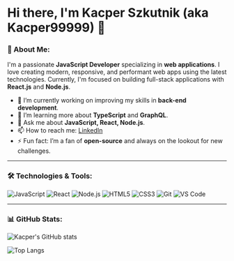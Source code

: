 # Hi there, I'm Kacper Szkutnik (aka Kacper99999) 👋

### 🚀 About Me:
I'm a passionate **JavaScript Developer** specializing in **web applications**. I love creating modern, responsive, and performant web apps using the latest technologies. Currently, I'm focused on building full-stack applications with **React.js** and **Node.js**.

- 🔭 I’m currently working on improving my skills in **back-end development**.
- 🌱 I’m learning more about **TypeScript** and **GraphQL**.
- 💬 Ask me about **JavaScript, React, Node.js**.
- 📫 How to reach me: [LinkedIn](https://www.linkedin.com/in/kacper-szkutnik-9a75b8308/)
- ⚡ Fun fact: I’m a fan of **open-source** and always on the lookout for new challenges.

---

### 🛠️ Technologies & Tools:
![JavaScript](https://img.shields.io/badge/-JavaScript-F7DF1E?style=flat-square&logo=javascript&logoColor=black)
![React](https://img.shields.io/badge/-React-61DAFB?style=flat-square&logo=react&logoColor=white)
![Node.js](https://img.shields.io/badge/-Node.js-339933?style=flat-square&logo=node.js&logoColor=white)
![HTML5](https://img.shields.io/badge/-HTML5-E34F26?style=flat-square&logo=html5&logoColor=white)
![CSS3](https://img.shields.io/badge/-CSS3-1572B6?style=flat-square&logo=css3&logoColor=white)
![Git](https://img.shields.io/badge/-Git-F05032?style=flat-square&logo=git&logoColor=white)
![VS Code](https://img.shields.io/badge/-VS%20Code-007ACC?style=flat-square&logo=visual-studio-code&logoColor=white)

---

### 📊 GitHub Stats:
![Kacper's GitHub stats](https://github-readme-stats.vercel.app/api?username=Kacper99999&show_icons=true&theme=radical)

![Top Langs](https://github-readme-stats.vercel.app/api/top-langs/?username=Kacper99999&layout=compact&theme=radical)


